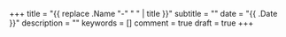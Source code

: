 +++
title = "{{ replace .Name "-" " " | title }}"
subtitle = ""
date = "{{ .Date }}"
description = ""
keywords = []
comment = true
draft = true
+++
